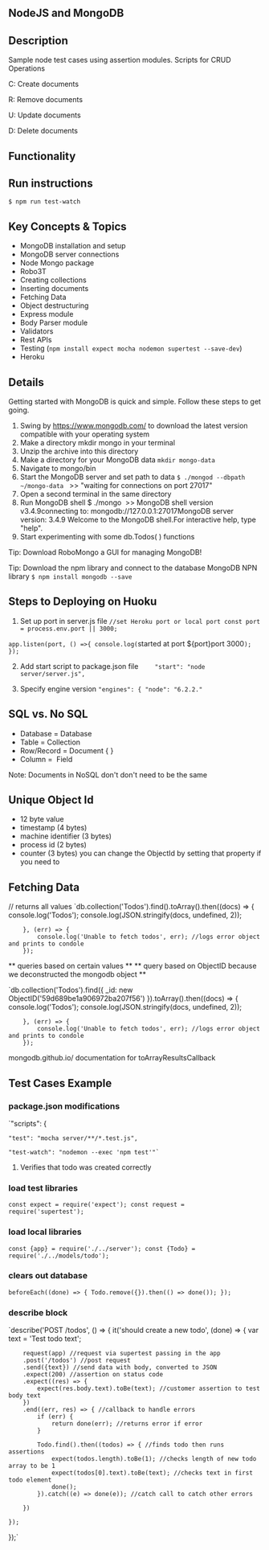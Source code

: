 ## NodeJS and MongoDB ##

## Description ##

Sample node test cases using assertion modules.
Scripts for CRUD Operations

C: Create documents

R: Remove documents

U: Update documents

D: Delete documents


## Functionality ##

## Run instructions ##
` $ npm run test-watch `


## Key Concepts & Topics ## 

* MongoDB installation and setup
* MongoDB server connections
* Node Mongo package
* Robo3T 
* Creating collections
* Inserting documents
* Fetching Data
* Object destructuring
* Express module
* Body Parser module
* Validators
* Rest APIs
* Testing (`npm install expect mocha nodemon supertest --save-dev`)
* Heroku

## Details ##
Getting started with MongoDB is quick and simple. Follow these steps to get going.

1. Swing by https://www.mongodb.com/ to download the latest version compatible with your operating system
2. Make a directory mkdir mongo in your terminal
3. Unzip the archive into this directory
4. Make a directory for your MongoDB data `mkdir mongo-data`
5. Navigate to mongo/bin
6. Start the MongoDB server and set path to data `$ ./mongod --dbpath ~/mongo-data`   >> "waiting for connections on port 27017"
7. Open a second terminal in the same directory
8. Run MongoDB shell $ ./mongo  >> MongoDB shell version v3.4.9connecting to: mongodb://127.0.0.1:27017MongoDB server version: 3.4.9 Welcome to the MongoDB shell.For interactive help, type "help".
9. Start experimenting with some db.Todos( ) functions

Tip: Download RoboMongo a GUI for managing MongoDB!

Tip: Download the npm library and connect to the database MongoDB NPN library
`$ npm install mongodb --save`

## Steps to Deploying on Huoku ##

1) Set up port in server.js file
`//set Heroku port or local port
const port = process.env.port || 3000; `

`app.listen(port, () =>{
    console.log(`started at port ${port}port 3000`);
});`

2) Add start script to package.json file
`    "start": "node server/server.js",`

3) Specify engine version
`"engines": {
    "node": "6.2.2."`

## SQL vs. No SQL ##

* Database = Database
* Table = Collection
* Row/Record = Document { }
* Column =  Field

Note: Documents in NoSQL don't don't need to be the same


## Unique Object Id ##

- 12 byte value
- timestamp (4 bytes)
- machine identifier (3 bytes)
- process id (2 bytes)
- counter (3 bytes)
you can change the ObjectId by setting that property if you need to


## Fetching Data ##

// returns all values
        `db.collection('Todos').find().toArray().then((docs) => {
            console.log('Todos');
            console.log(JSON.stringify(docs, undefined, 2));

        }, (err) => {
            console.log('Unable to fetch todos', err); //logs error object and prints to condole
        });

** queries based on certain values **
** query based on ObjectID because we deconstructed the mongodb object **

 `db.collection('Todos').find({
            _id: new ObjectID('59d689be1a906972ba207f56') 
        }).toArray().then((docs) => {
            console.log('Todos');
            console.log(JSON.stringify(docs, undefined, 2));

        }, (err) => {
            console.log('Unable to fetch todos', err); //logs error object and prints to condole
        });

mongodb.github.io/ documentation for toArrayResultsCallback


## Test Cases Example ##

### package.json modifications ###
`"scripts": {

    "test": "mocha server/**/*.test.js",

    "test-watch": "nodemon --exec 'npm test'"`

1) Verifies that todo was created correctly

### load test libraries ###

`const expect = require('expect');
const request = require('supertest');`

### load local libraries ###
`const {app} = require('./../server');
const {Todo} = require('./../models/todo');`

### clears out database ###
`beforeEach((done) => {
    Todo.remove({}).then(() => done());
});`

### describe block ###
`describe('POST /todos', () => {
    it('should create a new todo', (done) => {
        var text = 'Test todo text';

        request(app) //request via supertest passing in the app
        .post('/todos') //post request 
        .send({text}) //send data with body, converted to JSON
        .expect(200) //assertion on status code
        .expect((res) => {
            expect(res.body.text).toBe(text); //customer assertion to test body text
        })
        .end((err, res) => { //callback to handle errors
            if (err) {
                return done(err); //returns error if error
            }
            
            Todo.find().then((todos) => { //finds todo then runs assertions
                expect(todos.length).toBe(1); //checks length of new todo array to be 1
                expect(todos[0].text).toBe(text); //checks text in first todo element
                done();
            }).catch((e) => done(e)); //catch call to catch other errors

        })

    });
});`
